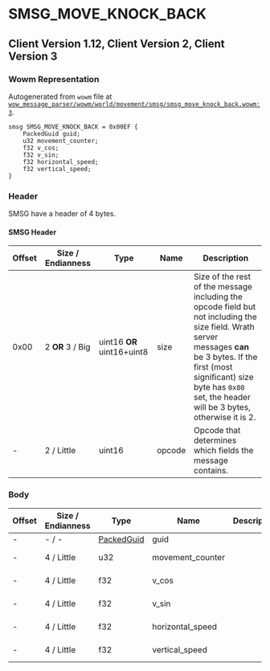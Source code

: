 # SMSG_MOVE_KNOCK_BACK

## Client Version 1.12, Client Version 2, Client Version 3

### Wowm Representation

Autogenerated from `wowm` file at [`wow_message_parser/wowm/world/movement/smsg/smsg_move_knock_back.wowm:3`](https://github.com/gtker/wow_messages/tree/main/wow_message_parser/wowm/world/movement/smsg/smsg_move_knock_back.wowm#L3).
```rust,ignore
smsg SMSG_MOVE_KNOCK_BACK = 0x00EF {
    PackedGuid guid;
    u32 movement_counter;
    f32 v_cos;
    f32 v_sin;
    f32 horizontal_speed;
    f32 vertical_speed;
}
```
### Header

SMSG have a header of 4 bytes.

#### SMSG Header

| Offset | Size / Endianness | Type   | Name   | Description |
| ------ | ----------------- | ------ | ------ | ----------- |
| 0x00   | 2 **OR** 3 / Big           | uint16 **OR** uint16+uint8 | size | Size of the rest of the message including the opcode field but not including the size field. Wrath server messages **can** be 3 bytes. If the first (most significant) size byte has `0x80` set, the header will be 3 bytes, otherwise it is 2.|
| -      | 2 / Little| uint16 | opcode | Opcode that determines which fields the message contains. |

### Body

| Offset | Size / Endianness | Type | Name | Description | Comment |
| ------ | ----------------- | ---- | ---- | ----------- | ------- |
| - | - / - | [PackedGuid](../types/packed-guid.md) | guid |  |  |
| - | 4 / Little | u32 | movement_counter |  | mangoszero: Sequence<br/>mangoszero sets to 0 |
| - | 4 / Little | f32 | v_cos |  | cmangos/mangoszero/vmangos: x direction |
| - | 4 / Little | f32 | v_sin |  | cmangos/mangoszero/vmangos: y direction |
| - | 4 / Little | f32 | horizontal_speed |  | cmangos/mangoszero/vmangos: Horizontal speed |
| - | 4 / Little | f32 | vertical_speed |  | cmangos/mangoszero/vmangos: Z Movement speed (vertical) |

